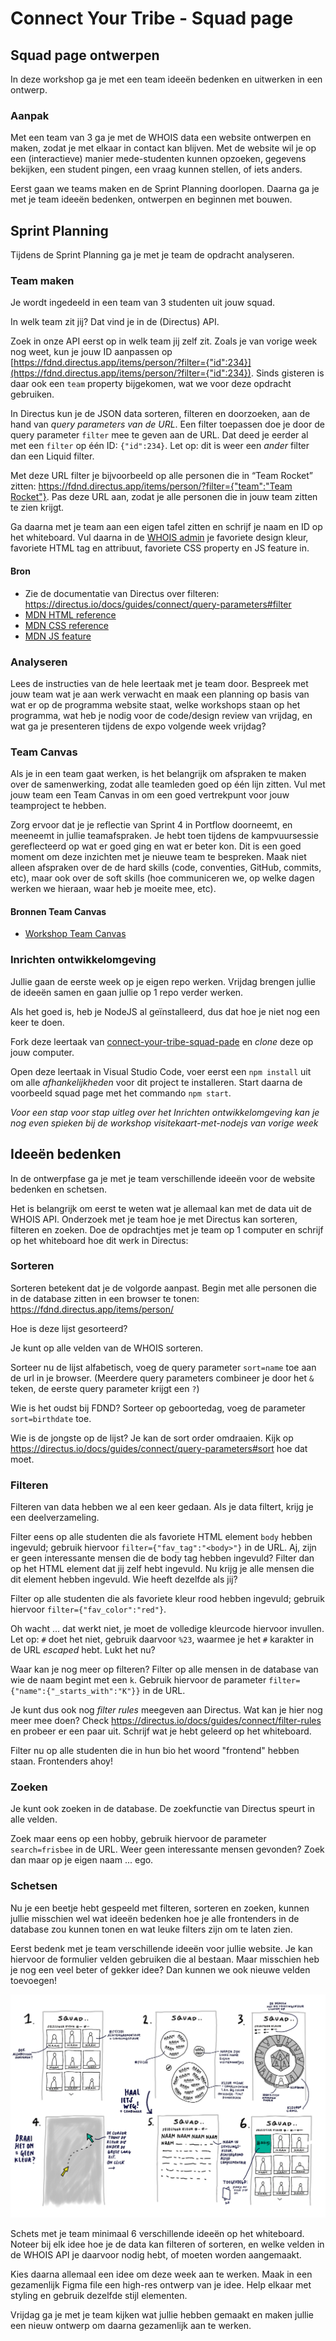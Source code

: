 
# Connect Your Tribe - Squad page

## Squad page ontwerpen

In deze workshop ga je met een team ideeën bedenken en uitwerken in een ontwerp. 

### Aanpak

<!--
Volgende technische stap die ik studenten wil leren: iets met query parameters voor GET requests. 

Volgende week dan forms, POST en de parallel naar query params voor POST requests. 

Kunnen we morgen oefenen met de query parameters/filters van Directus zelf (wat opdrachten aan de hand van de documentatie van Directus), en dan woensdag oefenen met query params in hun eigen routes toevoegen en gebruiken?
-->

Met een team van 3 ga je met de WHOIS data een website ontwerpen en maken, zodat je met elkaar in contact kan blijven. Met de website wil je op een (interactieve) manier mede-studenten kunnen opzoeken, gegevens bekijken, een student pingen, een vraag kunnen stellen, of iets anders.

Eerst gaan we teams maken en de Sprint Planning doorlopen. Daarna ga je met je team 
ideeën bedenken, ontwerpen en beginnen met bouwen. 

## Sprint Planning

Tijdens de Sprint Planning ga je met je team de opdracht analyseren.

### Team maken

Je wordt ingedeeld in een team van 3 studenten uit jouw squad. 

In welk team zit jij? Dat vind je in de (Directus) API.

Zoek in onze API eerst op in welk team jij zelf zit. Zoals je van vorige week nog weet, kun je jouw ID aanpassen op [https://fdnd.directus.app/items/person/?filter={"id":234}](https://fdnd.directus.app/items/person/?filter={"id":234}). Sinds gisteren is daar ook een `team` property bijgekomen, wat we voor deze opdracht gebruiken.

In Directus kun je de JSON data sorteren, filteren en doorzoeken, aan de hand van _query parameters van de URL_. Een filter toepassen doe je door de query parameter `filter` mee te geven aan de URL. Dat deed je eerder al met een `filter` op één ID: `{"id":234}`. Let op: dit is weer een _ander_ filter dan een Liquid filter.

Met deze URL filter je bijvoorbeeld op alle personen die in “Team Rocket” zitten: [https://fdnd.directus.app/items/person/?filter={"team":"Team Rocket"}](https://fdnd.directus.app/items/person/?filter=%7B%22team%22:%22Team%20Rocket%22%7D). Pas deze URL aan, zodat je alle personen die in jouw team zitten te zien krijgt.

Ga daarna met je team aan een eigen tafel zitten en schrijf je naam en ID op het whiteboard.
Vul daarna in de [WHOIS admin](https://whois.fdnd.nl/admin/) je favoriete design kleur, favoriete HTML tag en attribuut, favoriete CSS property en JS feature in.

#### Bron

- Zie de documentatie van Directus over filteren: https://directus.io/docs/guides/connect/query-parameters#filter
- [MDN HTML reference](https://developer.mozilla.org/docs/Web/HTML/Reference)
- [MDN CSS reference](https://developer.mozilla.org/docs/Web/CSS/Reference)
- [MDN JS feature](https://developer.mozilla.org/docs/Web/API)


### Analyseren

Lees de instructies van de hele leertaak met je team door. Bespreek met jouw team wat je aan werk verwacht en maak een planning op basis van wat er op de programma website staat, welke workshops staan op het programma, wat heb je nodig voor de code/design review van vrijdag, en wat ga je presenteren tijdens de expo volgende week vrijdag?

### Team Canvas

Als je in een team gaat werken, is het belangrijk om afspraken te maken over de samenwerking, zodat alle teamleden goed op één lijn zitten. Vul met jouw team een Team Canvas in om een goed vertrekpunt voor jouw teamproject te hebben. 

Zorg ervoor dat je je reflectie van Sprint 4 in Portflow doorneemt, en meeneemt in jullie teamafspraken. Je hebt toen tijdens de kampvuursessie gereflecteerd op wat er goed ging en wat er beter kon. Dit is een goed moment om deze inzichten met je nieuwe team te bespreken. Maak niet alleen afspraken over de de hard skills (code, conventies, GitHub, commits, etc), maar ook over de soft skills (hoe communiceren we, op welke dagen werken we hieraan, waar heb je moeite mee, etc).

#### Bronnen Team Canvas

- [Workshop Team Canvas](https://github.com/fdnd-task/your-tribe-squad-page/blob/main/docs/team-canvas.md)


### Inrichten ontwikkelomgeving

Jullie gaan de eerste week op je eigen repo werken. Vrijdag brengen jullie de ideeën samen en gaan jullie op 1 repo verder werken. 

Als het goed is, heb je NodeJS al geïnstalleerd, dus dat hoe je niet nog een keer te doen. 

Fork deze leertaak van [connect-your-tribe-squad-pade](https://github.com/fdnd-task/connect-your-tribe-squad-page/) en *clone* deze op jouw computer.

Open deze leertaak in Visual Studio Code, voer eerst een `npm install` uit om alle _afhankelijkheden_ voor dit project te installeren. Start daarna de voorbeeld squad page met het commando `npm start`. 

*Voor een stap voor stap uitleg over het Inrichten ontwikkelomgeving kan je nog even spieken bij de workshop visitekaart-met-nodejs van vorige week*

<!--Wat gaat er volgende week gebeuren met commits en pushen? Dan moet je wel even afspraken maken-->

## Ideeën bedenken

In de ontwerpfase ga je met je team verschillende ideeën voor de website bedenken en schetsen.

Het is belangrijk om eerst te weten wat je allemaal kan met de data uit de WHOIS API. Onderzoek met je team hoe je met Directus kan sorteren, filteren en zoeken. Doe de opdrachtjes met je team op 1 computer en schrijf op het whiteboard hoe dit werk in Directus:

<!--Met je team spelen met de Directus whois api...-->

### Sorteren

Sorteren betekent dat je de volgorde aanpast. Begin met alle personen die in de database zitten in een browser te tonen: https://fdnd.directus.app/items/person/

Hoe is deze lijst gesorteerd?

<!-- Op Id. -->

Je kunt op alle velden van de WHOIS sorteren.

Sorteer nu de lijst alfabetisch, voeg de query parameter `sort=name` toe aan de url in je browser. (Meerdere query parameters combineer je door het `&` teken, de eerste query parameter krijgt een `?`)

Wie is het oudst bij FDND? Sorteer op geboortedag, voeg de parameter `sort=birthdate` toe. 

Wie is de jongste op de lijst? Je kan de sort order omdraaien. Kijk op https://directus.io/docs/guides/connect/query-parameters#sort hoe dat moet.


### Filteren

Filteren van data hebben we al een keer gedaan. Als je data filtert, krijg je een deelverzameling.

Filter eens op alle studenten die als favoriete HTML element `body` hebben ingevuld; gebruik hiervoor `filter={"fav_tag":"<body>"}` in de URL. Aj, zijn er geen interessante mensen die de body tag hebben ingevuld? Filter dan op het HTML element dat jij zelf hebt ingevuld. Nu krijg je alle mensen die dit element hebben ingevuld. Wie heeft dezelfde als jij?

Filter op alle studenten die als favoriete kleur rood hebben ingevuld; gebruik hiervoor `filter={"fav_color":"red"}`.

Oh wacht ... dat werkt niet, je moet de volledige kleurcode hiervoor invullen. Let op: `#` doet het niet, gebruik daarvoor `%23`, waarmee je het `#` karakter in de URL _escaped_ hebt. Lukt het nu?

Waar kan je nog meer op filteren? Filter op alle mensen in de database van wie de naam begint met een `k`. Gebruik hiervoor de parameter `filter={"name":{"_starts_with":"K"}}` in de URL.

Je kunt dus ook nog _filter rules_ meegeven aan Directus. Wat kan je hier nog meer mee doen? Check https://directus.io/docs/guides/connect/filter-rules en probeer er een paar uit. Schrijf wat je hebt geleerd op het whiteboard. 

Filter nu op alle studenten die in hun bio het woord "frontend" hebben staan. Frontenders ahoy!

<!-- `?filter={"bio":{"_icontains":"frontend"}}` -->

### Zoeken

Je kunt ook zoeken in de database. De zoekfunctie van Directus speurt in alle velden. 

Zoek maar eens op een hobby, gebruik hiervoor de parameter `search=frisbee` in de URL. Weer geen interessante mensen gevonden? Zoek dan maar op je eigen naam ... ego.

<!--
**Oefenen met de query parameters/filters van Directus zelf (wat opdrachten aan de hand van de documentatie van Directus)**
Woensdag oefenen met query params in hun eigen routes toevoegen en gebruiken? 
-->


### Schetsen

Nu je een beetje hebt gespeeld met filteren, sorteren en zoeken, kunnen jullie misschien wel wat ideeën bedenken hoe je alle frontenders in de database zou kunnen tonen en wat leuke filters zijn om te laten zien. 

<!-- Met de website wil je op een (interactieve) manier mede-studenten kunnen opzoeken, gegevens bekijken, een student pingen, een vraag kunnen stellen, of iets anders. -->

Eerst bedenk met je team verschillende ideeën voor jullie website. Je kan hiervoor de formulier velden gebruiken die al bestaan. Maar misschien heb je nog een veel beter of gekker idee? Dan kunnen we ook nieuwe velden toevoegen!

![](ideeen.png)

Schets met je team minimaal 6 verschillende ideeën op het whiteboard. Noteer bij elk idee hoe je de data kan filteren of sorteren, en welke velden in de WHOIS API je daarvoor nodig hebt, of moeten worden aangemaakt. 

Kies daarna allemaal een idee om deze week aan te werken. Maak in een gezamenlijk Figma file een high-res ontwerp van je idee. Help elkaar met styling en gebruik dezelfde stijl elementen. 

Vrijdag ga je met je team kijken wat jullie hebben gemaakt en maken jullie een nieuw ontwerp om daarna gezamenlijk aan te werken. 



<!-- In de eerste week van deze opdracht ideeen bedenken met whois data, leren hoe je  met directus kan filteren en sorteren. (get)
In de de tweede leren hoe je data kan opslaan (POST) en op 1 codebase werken. 
-->



<!--
### Analyseren

In de analysefase inventariseer je wat er moet gebeuren om een taak uit te voeren en formuleer je een aantal uitgangspunten waar je ontwerp aan moet voldoen. 

1. Lees de instructies van deze leertaak zorgvuldig door.
2. Onderzoek wat je allemaal kan doen met de [WHOIS API](https://whois.fdnd.nl).
3. Bespreek met jouw team wat je aan werk verwacht, en vul een [teamvanvas](https://github.com/fdnd-task/your-tribe-team-canvas) in
4. Bedenk hoe jullie gaan samenwerken en plan de belangrijke momenten in. Gebruik Github Projectboard om dit te organiseren

#### Bronnen

- [WHOIS API](https://whois.fdnd.nl)
- [Learn about projects on Github](https://docs.github.com/en/issues/planning-and-tracking-with-projects/learning-about-projects/about-projects)
- [teamvanvas](https://github.com/fdnd-task/your-tribe-team-canvas)


### Bouwen
In de bouwfase werken alle teamleden een ander idee uit met Node en JSON.

 1. Fork deze leertaak en clone deze op jouw computer.
 2. Open deze leertaak in jouw editor (bijv. Visual Studio Code).
 3. Open de terminal en voer het commando `npm install` in. Je gebruikt NPM om Express inclusief alle afhankelijkheden te installeren.
 4. Start je server met `npm start`, en onderzoek wat de code op dit moment doet.
 5. Pas alles aan naar eigen wens.

#### Bronnen

- [JSON](https://developer.mozilla.org/en-US/docs/Web/JavaScript/Reference/Global_Objects/JSON)
- [EJS - Embedded JavaScript templating](https://ejs.co)
- [Control Flow in JavaScript: Loops](https://dev.to/pszponder/control-flow-in-javascript-loops-26bd)

### Integreren
Als je online wil testen moet je je project publiceren op internet. Omdat we met Node werken, kan dat niet met GitHub Pages, omdat daar alleen statische pagina's kunnen worden gehost. Voor een Node project moet een serveromgeving opgestart worden. Wij gebruiken cyclic.sh als hostingpartij maar je mag natuurlijk je eigen voorkeur volgen als die anders is.

1. Commit en Push jouw project naar GitHub
2. Login bij [cyclic.sh](https://www.cyclic.sh/)
3. Klik op Deploy om een nieuwe App aan te maken
4. Selecteer het tabblad _Link Your Own_ om jouw project te publiceren.
5. Zoek de juiste repository. Cyclic importeert jouw code en voert `npm start` uit.
6. Er wordt een unieke naam voor jouw project gegenereerd. Op jouw Cyclic pagina zie je alle apps die je hebt aangemaakt
7. Open je squad page in je browser, check of alles werkt en voeg de url van de App toe aan jouw repository op GitHub. 

#### Bronnen

- [Cyclic Hosting](https://www.cyclic.sh/)

### Testen
In de testfase controleer je of jouw website voldoet aan standaarden. 
Jouw team kiest daarna het beste, mooiste of meest originele ontwerp en deze presenteren jullie aan de squad. 
-->
